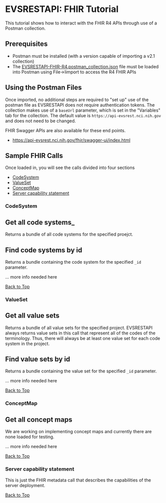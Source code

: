 # EVSRESTAPI: FHIR Tutorial

This tutorial shows how to interact with the FHIR R4 APIs through use of a Postman collection.

## Prerequisites

- Postman must be installed (with a version capable of importing a v2.1 collection)
- The [EVSRESTAPI-FHIR-R4.postman_collection.json](EVSRESTAPI-FHIR-R4.postman_collection.json) file must be loaded into Postman using File->Iimport to access the R4 FHIR APIs

## Using the Postman Files

Once imported, no additional steps are required to "set up" use of the postman file
as EVSRESTAPI does not require authentication tokens. The collection makes use of
a `baseUrl` parameter, which is set in the "Variables" tab for the collection.
The default value is `https://api-evsrest.nci.nih.gov` and does not need to be changed.

FHIR Swagger APIs are also available for these end points.

- <https://api-evsrest.nci.nih.gov/fhir/swagger-ui/index.html>

## Sample FHIR Calls

Once loaded in, you will see the calls divided into four sections

- [CodeSystem](#codesystem)
- [ValueSet](#valueset)
- [ConceptMap](#conceptmap)
- [Server capability statement](#server-capability-statement)

### CodeSystem

## Get all code systems\_

Returns a bundle of all code systems for the specified proejct.

## Find code systems by id

Returns a bundle containing the code system for the specified `_id` parameter.

... more info needed here

[Back to Top](#evsrestapi-fhir-tutorial)

### ValueSet

## Get all value sets

Returns a bundle of all value sets for the specified project. EVSRESTAPI always returns value sets in this call that represent all of the codes of the terminology. Thus, there will always be at least one value set for each code system in the project.

## Find value sets by id

Returns a bundle containing the value set for the specified `_id` parameter.

... more info needed here

[Back to Top](#evsrestapi-fhir-tutorial)

### ConceptMap

## Get all concept maps

We are working on implementing concept maps and currently there are none loaded for testing.

... more info needed here

[Back to Top](#evsrestapi-fhir-tutorial)

### Server capability statement

This is just the FHIR metadata call that describes the capabilities of the server deployment.

[Back to Top](#evsrestapi-fhir-tutorial)
